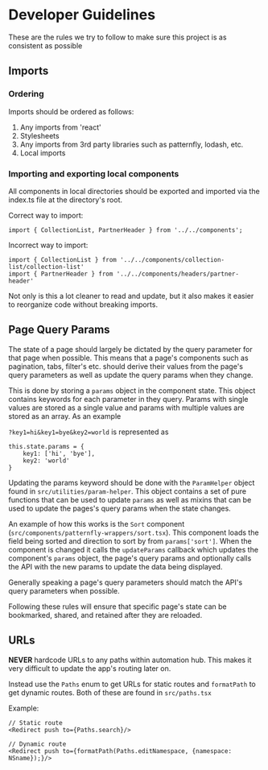 # Developer Guidelines

These are the rules we try to follow to make sure this project is as consistent as possible

## Imports

### Ordering

Imports should be ordered as follows:

1. Any imports from 'react'
2. Stylesheets
3. Any imports from 3rd party libraries such as patternfly, lodash, etc.
4. Local imports

### Importing and exporting local components

All components in local directories should be exported and imported via the index.ts file
at the directory's root.

Correct way to import:

```
import { CollectionList, PartnerHeader } from '../../components';
```

Incorrect way to import:

```
import { CollectionList } from '../../components/collection-list/collection-list'
import { PartnerHeader } from '../../components/headers/partner-header'
```

Not only is this a lot cleaner to read and update, but it also makes it easier to reorganize
code without breaking imports.

## Page Query Params

The state of a page should largely be dictated by the query parameter for that page when possible.
This means that a page's components such as pagination, tabs, filter's etc. should derive their
values from the page's query parameters as well as update the query params when they change.

This is done by storing a `params` object in the component state. This object contains
keywords for each parameter in they query. Params with single values are stored as a single
value and params with multiple values are stored as an array. As an example

`?key1=hi&key1=bye&key2=world` is represented as

```
this.state.params = {
    key1: ['hi', 'bye'],
    key2: 'world'
}
```

Updating the params keyword should be done with the `ParamHelper` object found in
`src/utilities/param-helper`. This object contains a set of pure functions that can
be used to update `params` as well as mixins that can be used to update the pages's
query params when the state changes.

An example of how this works is the `Sort` component (`src/components/patternfly-wrappers/sort.tsx`).
This component loads the field being sorted and direction to sort by from `params['sort']`.
When the component is changed it calls the `updateParams` callback which updates the component's
`params` object, the page's query params and optionally calls the API with the new params to
update the data being displayed.

Generally speaking a page's query parameters should match the API's query parameters when
possible.

Following these rules will ensure that specific page's state can be bookmarked, shared,
and retained after they are reloaded.

## URLs

**NEVER** hardcode URLs to any paths within automation hub. This makes it very difficult
to update the app's routing later on.

Instead use the `Paths` enum to get URLs for static routes and `formatPath` to get
dynamic routes. Both of these are found in `src/paths.tsx`

Example:

```
// Static route
<Redirect push to={Paths.search}/>

// Dynamic route
<Redirect push to={formatPath(Paths.editNamespace, {namespace: NSname});}/>
```
